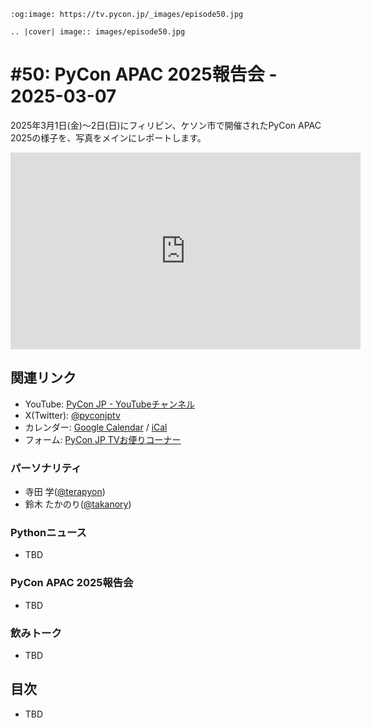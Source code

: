 ```{eval-rst}
:og:image: https://tv.pycon.jp/_images/episode50.jpg

.. |cover| image:: images/episode50.jpg
```
# #50: PyCon APAC 2025報告会 - 2025-03-07

2025年3月1日(金)〜2日(日)にフィリピン、ケソン市で開催されたPyCon APAC 2025の様子を、写真をメインにレポートします。

<iframe width="560" height="315" src="https://www.youtube.com/embed/UhAe8lNiMXA?si=N6T1z1KrCzY6BCdm" title="YouTube video player" frameborder="0" allow="accelerometer; autoplay; clipboard-write; encrypted-media; gyroscope; picture-in-picture; web-share" referrerpolicy="strict-origin-when-cross-origin" allowfullscreen></iframe>

## 関連リンク

* YouTube: [PyCon JP - YouTubeチャンネル](https://www.youtube.com/user/PyConJP)
* X(Twitter): [@pyconjptv](https://twitter.com/pyconjptv)
* カレンダー: [Google Calendar](https://calendar.google.com/calendar/embed?src=tv%40pycon.jp&ctz=Asia%2FTokyo&mode=AGENDA) / [iCal](https://calendar.google.com/calendar/ical/tv%40pycon.jp/public/basic.ics)
* フォーム: [PyCon JP TVお便りコーナー](https://docs.google.com/forms/d/e/1FAIpQLSfvL4cKteAaG_czTXjofR83owyjXekG9GNDGC6-jRZCb_2HRw/viewform)

### パーソナリティ

* 寺田 学([@terapyon](https://twitter.com))
* 鈴木 たかのり([@takanory](https://twitter.com/takanory))

### Pythonニュース

* TBD

### PyCon APAC 2025報告会

* TBD

### 飲みトーク

* TBD

## 目次

* TBD

